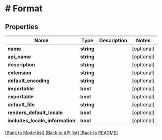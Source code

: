 # # Format

## Properties

Name | Type | Description | Notes
------------ | ------------- | ------------- | -------------
**name** | **string** |  | [optional] 
**api_name** | **string** |  | [optional] 
**description** | **string** |  | [optional] 
**extension** | **string** |  | [optional] 
**default_encoding** | **string** |  | [optional] 
**importable** | **bool** |  | [optional] 
**exportable** | **bool** |  | [optional] 
**default_file** | **string** |  | [optional] 
**renders_default_locale** | **bool** |  | [optional] 
**includes_locale_information** | **bool** |  | [optional] 

[[Back to Model list]](../../README.md#documentation-for-models) [[Back to API list]](../../README.md#documentation-for-api-endpoints) [[Back to README]](../../README.md)


